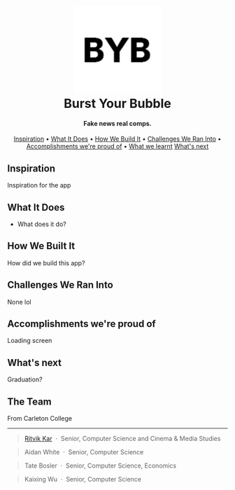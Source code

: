 
<h1 align="center">
  <br>
  <img src="https://github.com/burst-your-bubble/App/blob/master/static/favicon.ico" alt="Burst Your Bubble" width="200"></a>
  <br>
  Burst Your Bubble
  <br>
</h1>

<h4 align="center">Fake news real comps.</h4>

<p align="center">
  <a href="#inspiration">Inspiration</a> •
  <a href="#what-it-does">What It Does</a> •
  <a href="#how-we-built-it">How We Build It</a> •
  <a href="#challenges-we-ran-into">Challenges We Ran Into</a> •
  <a href="#accomplishments-were-proud-of">Accomplishments we're proud of</a> •
  <a href="#what-we-learnt">What we learnt</a>
  <a href="#whats-next">What's next</a>
</p>

## Inspiration
Inspiration for the app

## What It Does

* What does it do?


## How We Built It

How did we build this app?

## Challenges We Ran Into

None lol

## Accomplishments we're proud of

Loading screen


## What's next
Graduation?

## The Team
From Carleton College

---
> [Ritvik Kar](https://ritvik0.wixsite.com/ritvikkar) &nbsp;&middot;&nbsp;
> Senior, Computer Science and Cinema & Media Studies 

> Aidan White &nbsp;&middot;&nbsp;
> Senior, Computer Science

> Tate Bosler &nbsp;&middot;&nbsp;
> Senior, Computer Science, Economics

> Kaixing Wu &nbsp;&middot;&nbsp;
> Senior, Computer Science